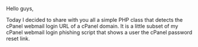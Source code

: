 Hello guys,

Today I decided to share with you all a simple PHP class that detects the cPanel webmail login URL of a cPanel domain. It is a little subset of my cPanel webmail login phishing script that shows a user the cPanel password reset link.
